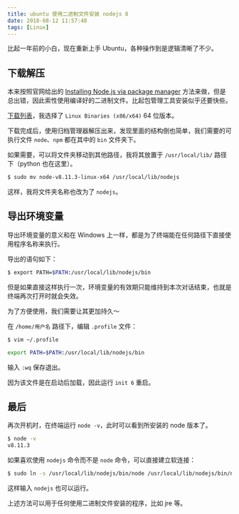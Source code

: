 ```yaml
---
title: ubuntu 使用二进制文件安装 nodejs 8
date: 2018-08-12 11:57:48
tags: [Linux]
---
```



比起一年前的小白，现在重新上手 Ubuntu，各种操作到是逻辑清晰了不少。

## 下载解压

本来按照官网给出的 [Installing Node.js via package manager](https://nodejs.org/en/download/package-manager/#debian-and-ubuntu-based-linux-distributions) 方法来做，但是总出错，因此索性使用编译好的二进制文件。比起包管理工具安装似乎还要快些。

[下载列表](https://nodejs.org/en/download/)，我选择了 `Linux Binaries (x86/x64)` 64 位版本。

下载完成后，使用归档管理器解压出来，发现里面的结构倒也简单，我们需要的可执行文件 `node`、`npm` 都在其中的 `bin` 文件夹下。

如果需要，可以将文件夹移动到其他路径，我将其放置于 `/usr/local/lib/` 路径下（python 也在这里）。

```bash
$ sudo mv node-v8.11.3-linux-x64 /usr/local/lib/nodejs
```

这样，我将文件夹名称也改为了 `nodejs`。

<!--more-->

## 导出环境变量

导出环境变量的意义和在 Windows 上一样，都是为了终端能在任何路径下直接使用程序名称来执行。

导出的语句如下：

```bash
$ export PATH=$PATH:/usr/local/lib/nodejs/bin
```

但是如果直接这样执行一次，环境变量的有效期只能维持到本次对话结束，也就是终端再次打开时就会失效。

为了方便使用，我们需要让其更加持久～

在 `/home/用户名` 路径下，编辑 `.profile` 文件：

```bash
$ vim ~/.profile

export PATH=$PATH:/usr/local/lib/nodejs/bin
```

输入 `:wq` 保存退出。

因为该文件是在启动后加载，因此运行 `init 6` 重启。

## 最后

再次开机时，在终端运行 `node -v`，此时可以看到所安装的 node 版本了。

```bash
$ node -v
v8.11.3
```

如果喜欢使用 `nodejs` 命令而不是 `node` 命令，可以直接建立软连接：

```bash
$ sudo ln -s /usr/local/lib/nodejs/bin/node /usr/local/lib/nodejs/bin/nodejs
```

这样输入 `nodejs` 也可以运行。



上述方法可以用于任何使用二进制文件安装的程序，比如 jre 等。
